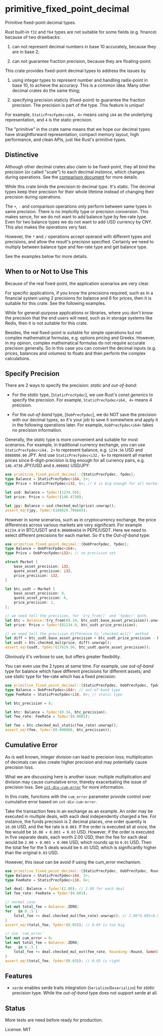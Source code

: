# primitive_fixed_point_decimal

Primitive fixed-point decimal types.

Rust built-in `f32` and `f64` types are not suitable for some fields
(e.g. finance) because of two drawbacks:

1. can not represent decimal numbers in base 10 accurately, because they are in base 2;

2. can not guarantee fraction precision, because they are floating-point.

This crate provides fixed-point decimal types to address the issues by

1. using integer types to represent number and handling radix-point in
   base 10, to achieve the accuracy. This is a common idea. Many other
   decimal crates do the same thing;

2. specifying precision staticly (fixed-point) to guarantee the fraction
   precision. The precision is part of the type. This feature is _unique_!

For example, `StaticPrecFpdec<i64, 4>` means using `i64` as the underlying
representation, and `4` is the static precision.

The "primitive" in the crate name means that we hope our decimal types
have straightforward representation, compact memory layout,
high performance, and clean APIs, just like Rust's primitive types.


## Distinctive

Although other decimal crates also claim to be fixed-point, they all
bind the precision (or called "scale") to each decimal *instance*,
which changes during operations.  See the
[comparison document](https://github.com/WuBingzheng/primitive_fixed_point_decimal/blob/master/COMPARISON.md)
for more details.

While this crate binds the precision to decimal *type*. It's static.
The decimal types keep their precision for their whole lifetime
instead of changing their precision during operations.

The `+`, `-` and comparison operations only perform between same types in
same precision. There is no implicitly type or precision conversion.
This makes sence, for we do not want to add balance type by
fee-rate type. Even for two balance types we do not want to add
USD currency by CNY. This also makes the operations very fast.

However, the `*` and `/` operations accept operand with different
types and precisions, and allow the result's precision specified.
Certainly we need to multiply between balance type and fee-rate type
and get balance type.

See the examples below for more details.


## When to or Not to Use This

Because of the real fixed-point, the application scenarios are very clear.

For specific applications, if you know the precisions required, such as in
a financial system using 2 precisions for balance and 6 for prices, then
it is suitable for this crate. See the following examples.

While for general-purpose applications or libraries, where you don't know the
precision that the end users will need, such as in storage systems like
Redis, then it is not suitable for this crate.

Besides, the real fixed-point is suitable for simple operations but not
complex mathematical formulas, e.g. options pricing and Greeks.
However, in my opinon, complex mathematical formulas do not require
accurate precision generally. So in this case you can convert the decimal
inputs (e.g. prices, balances and volumes) to floats and then perform
the complex calculations.


## Specify Precision

There are 2 ways to specify the precision: *static* and *out-of-band*:

- For the *static* type, [`StaticPrecFpdec`], we use Rust's *const generics*
  to specify the precision. For example, `StaticPrecFpdec<i64, 4>` means
  4 precision.

- For the *out-of-band* type, [`OobPrecFpdec`], we do NOT save the
  precision with our decimal types, so it's your job to save it somewhere
  and apply it in the following operations later. For example,
  `OobPrecFpdec<i64>` takes no precision information.

Generally, the *static* type is more convenient and suitable for most
scenarios. For example, in traditional currency exchange, you can use
`StaticPrecFpdec<i64, 2>` to represent balance, e.g. `1234.56` USD and
`8888800.00` JPY. And use `StaticPrecFpdec<i32, 6>` to represent all
market prices since 6-digit-precision is big enough for all currency
pairs, e.g. `146.4730` JPY/USD and `0.006802` USD/JPY:

```rust
use primitive_fixed_point_decimal::{StaticPrecFpdec, fpdec};
type Balance = StaticPrecFpdec<i64, 2>;
type Price = StaticPrecFpdec<i32, 6>; // 6 is big enough for all markets

let usd: Balance = fpdec!(1234.56);
let price: Price = fpdec!(146.4730);

let jpy: Balance = usd.checked_mul(price).unwrap();
assert_eq!(jpy, fpdec!(180829.70688));
```

However in some scenarios, such as in cryptocurrency exchange, the
price differences across various markets are very significant. For
example `81234.0` in BTC/USDT and `0.000004658` in PEPE/USDT. Here
we need to select different precisions for each market. So it's
the *Out-of-band* type:

```rust
use primitive_fixed_point_decimal::{OobPrecFpdec, fpdec};
type Balance = OobPrecFpdec<i64>;
type Price = OobPrecFpdec<i32>; // no precision set

struct Market {
    base_asset_precision: i32,
    quote_asset_precision: i32,
    price_precision: i32,
}

let btc_usdt = Market {
    base_asset_precision: 8,
    quote_asset_precision: 6,
    price_precision: 1,
};

// we need tell the precision, for `try_from()` and `fpdec!` both.
let btc = Balance::try_from((0.34, btc_usdt.base_asset_precision)).unwrap();
let price: Price = fpdec!(81234.0, btc_usdt.price_precision);

// we need tell the precision difference to `checked_mul()` method
let diff = btc_usdt.base_asset_precision + btc_usdt.price_precision - btc_usdt.quote_asset_precision;
let usdt = btc.checked_mul(price, diff).unwrap();
assert_eq!(usdt, fpdec!(27619.56, btc_usdt.quote_asset_precision));
```

Obviously it's verbose to use, but offers greater flexibility.

You can even use the 2 types at same time. For example, use *out-of-band*
type for balance which have different precisions for different assets; and
use *static* type for fee-rate which has a fixed precision:

```rust
use primitive_fixed_point_decimal::{StaticPrecFpdec, OobPrecFpdec, fpdec};
type Balance = OobPrecFpdec<i64>; // out-of-band type
type FeeRate = StaticPrecFpdec<i16, 6>; // static type

let btc_precision = 8;

let btc: Balance = fpdec!(0.34, btc_precision);
let fee_rate: FeeRate = fpdec!(0.0002);

let fee = btc.checked_mul_static(fee_rate).unwrap();
assert_eq!(fee, fpdec!(0.000068, btc_precision));
```


## Cumulative Error

As is well known, integer division can lead to precision loss; multiplication
of decimals can also create higher precision and may potentially cause
precision loss.

What we are discussing here is another issue: multiple multiplication and
division may cause cumulative error, thereby exacerbating the issue of
precision loss. See [`int-div-cum-error`](https://docs.rs/int-div-cum-error)
for more information.

In this crate, functions with the `cum_error` parameter provide control
over cumulative error based on `int-div-cum-error`.

Take the transaction fees in an exchange as an example. An order may be
executed in multiple deals, with each deal independently charged a fee.
For instance, the funds precision is 2 decimal places, one order quantity
is `10.00` USD, and the fee rate is `0.003`. If the order is executed all
at once, the fee would be `10.00 × 0.003 = 0.03` USD. However, if the
order is executed in five separate deals, each worth 2.00 USD, then the
fee for each deal would be `2.00 × 0.003 = 0.006` USD, which rounds up
to `0.01` USD. Then the total fee for the 5 deals would be `0.05` USD,
which is significantly higher than the original `0.03` USD.

However, this issue can be avoid if using the cum_error mechanism.

```rust
use primitive_fixed_point_decimal::{StaticPrecFpdec, OobPrecFpdec, Rounding, fpdec};
type Balance = StaticPrecFpdec<i64, 2>;
type FeeRate = StaticPrecFpdec<i16, 6>;

let deal: Balance = fpdec!(2.00); // 2.00 for each deal
let fee_rate: FeeRate = fpdec!(0.003);

// normal case
let mut total_fee = Balance::ZERO;
for _ in 0..5 {
    total_fee += deal.checked_mul(fee_rate).unwrap(); // 2.00*0.003=0.006 ~> 0.01
}
assert_eq!(total_fee, fpdec!(0.05)); // 0.05 is too big

// use `cum_error`
let mut cum_error = 0;
let mut total_fee = Balance::ZERO;
for _ in 0..5 {
    total_fee += deal.checked_mul_ext(fee_rate, Rounding::Round, Some(&mut cum_error)).unwrap();
}
assert_eq!(total_fee, fpdec!(0.03)); // 0.03 is right
```


## Features

- `serde` enables serde traits integration (`Serialize`/`Deserialize`)
  for *static* precision type. While the *out-of-band* type does not
  support serde at all.


## Status

More tests are need before ready for production.

License: MIT
